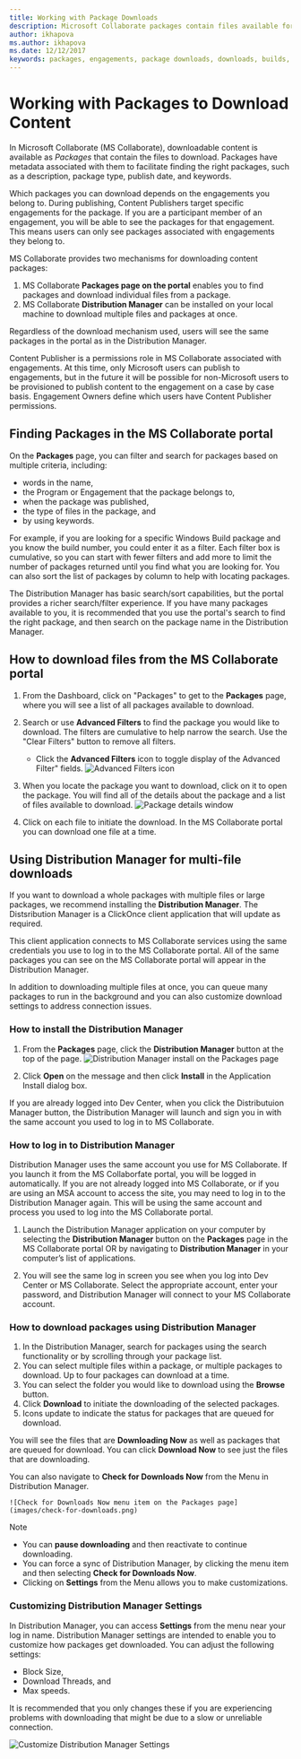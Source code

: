 ```yaml
---
title: Working with Package Downloads
description: Microsoft Collaborate packages contain files available for download and are associated with Engagements. A Distribution Manager is available to perform multi-file or bulk downloads.
author: ikhapova
ms.author: ikhapova
ms.date: 12/12/2017
keywords: packages, engagements, package downloads, downloads, builds, Collaborate permissions, Microsoft Connect
---
```


# Working with Packages to Download Content

In Microsoft Collaborate (MS Collaborate), downloadable content is available as *Packages* that contain the files to download.  Packages have metadata associated with them to facilitate finding the right packages, such as a description, package type, publish date,  and keywords.   

Which packages you can download depends on the engagements you belong to.  During publishing, Content Publishers target specific engagements for the package. If you are a participant member of an engagement, you will be able to see the packages for that engagement.  This means users can only see packages associated with engagements they belong to.

MS Collaborate provides two mechanisms for downloading content packages:
1. MS Collaborate **Packages page on the portal** enables you to find packages and download individual files from a package. 
2. MS Collaborate **Distribution Manager** can be installed on your local machine to download multiple files and packages at once.

Regardless of the download mechanism used, users will see the same packages in the portal as in the Distribution Manager.

Content Publisher is a permissions role in MS Collaborate associated with engagements.  At this time, only Microsoft users can publish to engagements, but in the future it will be possible for non-Microsoft users to be provisioned to publish content to the engagement on a case by case basis.  Engagement Owners define which users have Content Publisher permissions.

## Finding Packages in the MS Collaborate portal

On the **Packages** page, you can filter and search for packages based on multiple criteria, including:
- words in the name, 
- the Program or Engagement that the package belongs to, 
- when the package was published, 
- the type of files in the package, and
- by using keywords.

For example, if you are looking for a specific Windows Build package and you know the build number, you could enter it as a filter. Each filter box is cumulative, so you can start with fewer filters and add more to limit the number of packages returned until you find what you are looking for. You can also sort the list of packages by column to help with locating packages.

The Distribution Manager has basic search/sort capabilities, but the portal provides a richer search/filter experience.  If you have many packages available to you, it is recommended that you use the portal's search to find the right package, and then search on the package name in the Distribution Manager.

## How to download files from the MS Collaborate portal

1. From the Dashboard, click on "Packages" to get to the **Packages** page, where you will see a list of all packages available to download.

2. Search or use **Advanced Filters** to find the package you would like to download. The filters are cumulative to help narrow the search. Use the "Clear Filters" button to remove all filters.
	- Click the **Advanced Filters** icon to toggle display of the Advanced Filter" fields.
	![Advanced Filters icon](images/package-advanced-filter.png)

3. When you locate the package you want to download, click on it to open the package. You will find all of the details about the package and a list of files available to download.
	![Package details window](images/package-details.png)

4. Click on each file to initiate the download. In the MS Collaborate portal you can download one file at a time. 

## Using Distribution Manager for multi-file downloads

If you want to download a whole packages with multiple files or large packages, we recommend installing the **Distribution Manager**.  The Distsribution Manager is a ClickOnce client application that will update as required.  

This client application connects to MS Collaborate services using the same credentials you use to log in to the MS Collaborate portal. All of the same packages you can see on the MS Collaborate portal will appear in the Distribution Manager.

In addition to downloading multiple files at once, you can queue many packages to run in the background and you can also customize download settings to address connection issues.

### How to install the Distribution Manager

1. From the **Packages** page, click the **Distribution Manager** button at the top of the page. 
	![Distribution Manager install on the Packages page](images/distribution-mgr-Launch.png)

2. Click **Open** on the message and then click **Install** in the Application Install dialog box. 

If you are already logged into Dev Center, when you click the Distributuion Manager button, the Distribution Manager will launch and sign you in with the same account you used to log in to MS Collaborate.

### How to log in to Distribution Manager

Distribution Manager uses the same account you use for MS Collaborate.  If you launch it from the MS Collaborfate portal, you will be logged in automatically.  If you are not already logged into MS Collaborate, or if you are using an MSA account to access the site, you may need to log in to the Distribution Manager again. This will be using the same account and process you used to log into the MS Collaborate portal.

1.	Launch the Distribution Manager application on your computer by selecting the **Distribution Manager** button on the **Packages** page in the MS Collaborate portal OR by navigating to **Distribution Manager** in your computer’s list of applications.

2.	You will see the same log in screen you see when you log into Dev Center or MS Collaborate. Select the appropriate account, enter your password, and Distribution Manager will connect to your MS Collaborate account.

### How to download packages using Distribution Manager

1.	In the Distribution Manager, search for packages using the search functionality or by scrolling through your package list.
2.	You can select multiple files within a package, or multiple packages to download.  Up to four packages can download at a time.
3.	You can select the folder you would like to download using the **Browse** button.
4.	Click **Download** to initiate the downloading of the selected packages.
5.	Icons update to indicate the status for packages that are queued for download.

You will see the files that are **Downloading Now** as well as packages that are queued for download.  You can click **Download Now** to see just the files that are downloading.  

You can also navigate to **Check for Downloads Now** from the Menu in Distribution Manager.

	![Check for Downloads Now menu item on the Packages page](images/check-for-downloads.png)

> [!NOTE]
> - You can **pause downloading** and then reactivate to continue downloading.
> - You can force a sync of Distribution Manager, by clicking the menu item and then selecting **Check for Downloads Now**.
> - Clicking on **Settings** from the Menu allows you to make customizations. 

### Customizing Distribution Manager Settings

In Distribution Manager, you can access **Settings** from the menu near your log in name.  Distribution Manager settings are intended to enable you to customize how packages get downloaded.  You can adjust the following settings:
- Block Size, 
- Download Threads, and
- Max speeds.

It is recommended that you only changes these if you are experiencing problems with downloading that might be due to a slow or unreliable connection.

![Customize Distribution Manager Settings](images/Distribution-Mgr-Settings.png)

